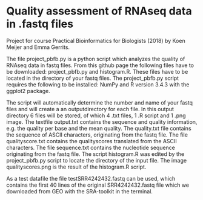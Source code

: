 # Quality assessment of RNAseq data in .fastq files
Project for course Practical Bioinformatics for Biologists (2018) by Koen Meijer and Emma Gerrits.

The file project_pbfb.py is a python script which analyzes the quality of RNAseq data in fastq files. From this github page the following files have to be downloaded: project_pbfb.py and histogram.R. These files have to be located in the directory of your fastq files. The project_pbfb.py script requires the following to be installed: NumPy and R version 3.4.3 with the ggplot2 package.

The script will automatically determine the number and name of your fastq files and will create a an outputdirectory for each file. In this output directory 6 files will be stored, of which 4 .txt files, 1 .R script and 1 .png image. The textfile output.txt contains the sequence and quality information, e.g. the quality per base and the mean quality. The quality.txt file contains the sequence of ASCII characters, originating from the fastq file. The file qualityscore.txt contains the qualityscores translated from the ASCII characters. The file sequence.txt contains the nucleotide sequence originating from the fastq file. The script histogram.R was edited by the project_pbfb.py script to locate the directory of the input file. The image qualityscores.png is the result of the histogram.R script. 

As a test datafile the file testSRR4242432.fastq can be used, which contains the first 40 lines of the original SRR4242432.fastq file which we downloaded from GEO with the SRA-toolkit in the terminal. 
